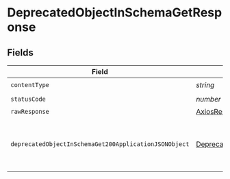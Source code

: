 # DeprecatedObjectInSchemaGetResponse


## Fields

| Field                                                                                                                     | Type                                                                                                                      | Required                                                                                                                  | Description                                                                                                               |
| ------------------------------------------------------------------------------------------------------------------------- | ------------------------------------------------------------------------------------------------------------------------- | ------------------------------------------------------------------------------------------------------------------------- | ------------------------------------------------------------------------------------------------------------------------- |
| `contentType`                                                                                                             | *string*                                                                                                                  | :heavy_check_mark:                                                                                                        | N/A                                                                                                                       |
| `statusCode`                                                                                                              | *number*                                                                                                                  | :heavy_check_mark:                                                                                                        | N/A                                                                                                                       |
| `rawResponse`                                                                                                             | [AxiosResponse](https://axios-http.com/docs/res_schema)                                                                   | :heavy_minus_sign:                                                                                                        | N/A                                                                                                                       |
| `deprecatedObjectInSchemaGet200ApplicationJSONObject`                                                                     | [DeprecatedObjectInSchemaGet200ApplicationJSON](../../models/operations/deprecatedobjectinschemaget200applicationjson.md) | :heavy_minus_sign:                                                                                                        | A successful response that contains a deprecatedObject sent in the request body                                           |
